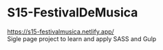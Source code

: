 # S15-FestivalDeMusica
https://s15-festivalmusica.netlify.app/
<br>
Sigle page project to learn and apply SASS and Gulp 
